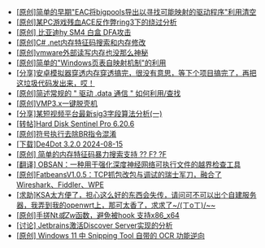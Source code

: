 + [[原创]简单的早期"EAC将bigpools导出以寻找可能映射的驱动程序"利用清空](https://bbs.kanxue.com/thread-285355.htm)
+ [[原创]某PC游戏残血ACE反作弊ring3下的绕过分析](https://bbs.kanxue.com/thread-284667.htm)
+ [[原创] 比亚迪hy SM4 白盒 DFA攻击](https://bbs.kanxue.com/thread-285313.htm)
+ [[原创]C# .net内存特征码搜索和内存修改](https://bbs.kanxue.com/thread-285288.htm)
+ [[原创]vmware外部读写内存也没那么神秘](https://bbs.kanxue.com/thread-284956.htm)
+ [[原创]简单的"Windows页表自映射机制"的利用](https://bbs.kanxue.com/thread-285332.htm)
+ [[分享]安卓模拟器穿透内存穿透搞完，很没有意思，等下个项目搞完了，再把这垃圾代码发出来，哎！](https://bbs.kanxue.com/thread-278019.htm)
+ [[原创]简述常规的 " 驱动 .data 通信 " 如何利用/查找](https://bbs.kanxue.com/thread-285348.htm)
+ [[原创]VMP3.x一键脱壳机](https://bbs.kanxue.com/thread-280278.htm)
+ [[分享]某短视频平台最新sig3字段算法分析(一)](https://bbs.kanxue.com/thread-285211.htm)
+ [[转帖]Hard Disk Sentinel Pro 6.20.6](https://bbs.kanxue.com/thread-285368.htm)
+ [[原创]符号执行去除BR指令混淆](https://bbs.kanxue.com/thread-280737.htm)
+ [[下载]De4Dot 3.2.0 2024-08-15](https://bbs.kanxue.com/thread-285295.htm)
+ [[原创] 简单的内存特征码暴力搜索支持 ?? F? ?F](https://bbs.kanxue.com/thread-284451.htm)
+ [[翻译] OBSAN：一种用于强化深度神经网络可执行文件的越界检查工具](https://bbs.kanxue.com/thread-285369.htm)
+ [[原创]FatbeansV1.0.5：TCP抓包改包与调试的瑞士军刀，融合了Wireshark、Fiddler、WPE](https://bbs.kanxue.com/thread-284571.htm)
+ [[求助]KSA太方便了，担心这么好的东西会失传，请问可不可以出个自建服务器，我弄到我的openwrt上，那可太香了，求求了~/(ㄒoㄒ)/~~](https://bbs.kanxue.com/thread-285039.htm)
+ [[原创]手搓Nt*或Zw*函数，避免被hook 支持x86_x64](https://bbs.kanxue.com/thread-284264.htm)
+ [[讨论] Jetbrains激活Discover Server实现的分析](https://bbs.kanxue.com/thread-283941.htm)
+ [[原创] Windows 11 中 Snipping Tool 自带的 OCR 功能逆向](https://bbs.kanxue.com/thread-285371.htm)
